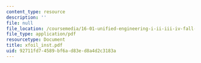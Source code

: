 ```yaml
---
content_type: resource
description: ''
file: null
file_location: /coursemedia/16-01-unified-engineering-i-ii-iii-iv-fall-2005-spring-2006/92711fd74589bf6ad83ed8a4d2c3183a_xfoil_inst.pdf
file_type: application/pdf
resourcetype: Document
title: xfoil_inst.pdf
uid: 92711fd7-4589-bf6a-d83e-d8a4d2c3183a
---
```

